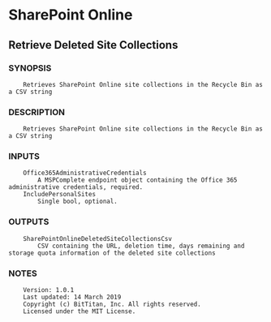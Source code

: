 # SharePoint Online
## Retrieve Deleted Site Collections
### SYNOPSIS
```
    Retrieves SharePoint Online site collections in the Recycle Bin as a CSV string
```
### DESCRIPTION
```
    Retrieves SharePoint Online site collections in the Recycle Bin as a CSV string
```
### INPUTS
```
    Office365AdministrativeCredentials
        A MSPComplete endpoint object containing the Office 365 administrative credentials, required.
    IncludePersonalSites
        Single bool, optional.
```
### OUTPUTS
```
    SharePointOnlineDeletedSiteCollectionsCsv
        CSV containing the URL, deletion time, days remaining and storage quota information of the deleted site collections
```
### NOTES
```
    Version: 1.0.1
    Last updated: 14 March 2019
    Copyright (c) BitTitan, Inc. All rights reserved.
    Licensed under the MIT License.
```

